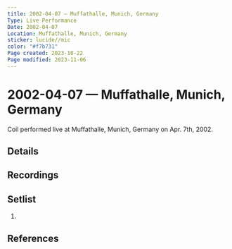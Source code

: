 ```yaml
---
title: 2002-04-07 — Muffathalle, Munich, Germany
Type: Live Performance
Date: 2002-04-07
Location: Muffathalle, Munich, Germany
sticker: lucide//mic
color: "#f7b731"
Page created: 2023-10-22
Page modified: 2023-11-06
---
```


# 2002-04-07 — Muffathalle, Munich, Germany

Coil performed live at Muffathalle, Munich, Germany on Apr. 7th, 2002.

## Details


## Recordings


## Setlist
1.

## References

[^1]: [Entry at Live Coil Archive]()
